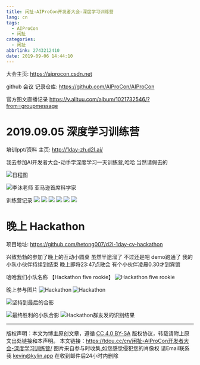 ```yaml
---
title: 闲扯-AIProCon开发者大会-深度学习训练营
lang: cn
tags:
  - AIProCon
  - 闲扯
categories:
  - 闲扯
abbrlink: 2743212410
date: 2019-09-06 14:44:10
---
```


大会主页: https://aiprocon.csdn.net

github 会议 记录仓库: https://github.com/AIProCon/AIProCon

官方图文直播记录 https://v.alltuu.com/album/1021732546/?from=groupmessage


# 2019.09.05 深度学习训练营
培训ppt/资料 主页: http://1day-zh.d2l.ai/

我去参加AI开发者大会-动手学深度学习一天训练营,哈哈 当然请假去的

 
![日程图](http://img.0x96m.com/aiprocon/d2l_info.png)

![李沐老师 亚马逊首席科学家](http://img.0x96m.com/aiprocon/d2_limi.png)

训练营记录
![](http://img.0x96m.com/aiprocon/d2l01.png)
![](http://img.0x96m.com/aiprocon/d2l02.png)
![](http://img.0x96m.com/aiprocon/d2l03.png)
![](http://img.0x96m.com/aiprocon/d2l04.png)
![](http://img.0x96m.com/aiprocon/d2l05.png)
![](http://img.0x96m.com/aiprocon/d2l06.png)


# 晚上 Hackathon
项目地址: https://github.com/hetong007/d2l-1day-cv-hackathon

兴致勃勃的参加了晚上的互动小圆桌  虽然半途溜了 不过还是吧 demo跑通了
我的小队小伙伴持续到结束 晚上即将23:47点散会 有个小伙伴凌晨0.30才到宾馆

哈哈我们小队名称 【Hackathon five rookie】
![Hackathon five rookie](http://img.0x96m.com/aiprocon/hack-xd.png)


晚上参与图片
![Hackathon](http://img.0x96m.com/aiprocon/hack01.png)
![Hackathon](http://img.0x96m.com/aiprocon/hack02.png)


![坚持到最后的合影](http://img.0x96m.com/aiprocon/hack-all.jpg)

![最终胜利的小队合影](http://img.0x96m.com/aiprocon/hack-no-1.png)
![Hackathon群友发的识别结果](http://img.0x96m.com/aiprocon/hack-result.png)


--- 

版权声明：本文为博主原创文章，遵循 [CC 4.0 BY-SA](http://creativecommons.org/licenses/by-sa/4.0/) 版权协议，转载请附上原文出处链接和本声明。
本文链接：https://tdou.cc/cn/闲扯-AIProCon开发者大会-深度学习训练营/
图片来自参与时收集,如您感觉侵犯您的肖像权 请Email联系我 kevin@kylin.app 在收到邮件后24小时内删除